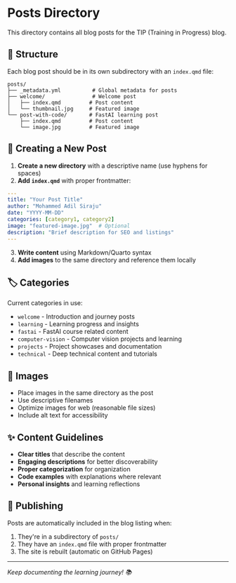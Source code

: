 # Posts Directory

This directory contains all blog posts for the TIP (Training in Progress) blog.

## 📁 Structure

Each blog post should be in its own subdirectory with an `index.qmd` file:

```
posts/
├── _metadata.yml          # Global metadata for posts
├── welcome/               # Welcome post
│   ├── index.qmd         # Post content
│   └── thumbnail.jpg     # Featured image
└── post-with-code/       # FastAI learning post
    ├── index.qmd         # Post content
    └── image.jpg         # Featured image
```

## 📝 Creating a New Post

1. **Create a new directory** with a descriptive name (use hyphens for spaces)
2. **Add `index.qmd`** with proper frontmatter:

```yaml
---
title: "Your Post Title"
author: "Mohammed Adil Siraju"
date: "YYYY-MM-DD"
categories: [category1, category2]
image: "featured-image.jpg"  # Optional
description: "Brief description for SEO and listings"
---
```

3. **Write content** using Markdown/Quarto syntax
4. **Add images** to the same directory and reference them locally

## 🏷️ Categories

Current categories in use:
- `welcome` - Introduction and journey posts
- `learning` - Learning progress and insights
- `fastai` - FastAI course related content
- `computer-vision` - Computer vision projects and learning
- `projects` - Project showcases and documentation
- `technical` - Deep technical content and tutorials

## 📸 Images

- Place images in the same directory as the post
- Use descriptive filenames
- Optimize images for web (reasonable file sizes)
- Include alt text for accessibility

## ✨ Content Guidelines

- **Clear titles** that describe the content
- **Engaging descriptions** for better discoverability
- **Proper categorization** for organization
- **Code examples** with explanations where relevant
- **Personal insights** and learning reflections

## 🔄 Publishing

Posts are automatically included in the blog listing when:
1. They're in a subdirectory of `posts/`
2. They have an `index.qmd` file with proper frontmatter
3. The site is rebuilt (automatic on GitHub Pages)

---

*Keep documenting the learning journey! 📚*